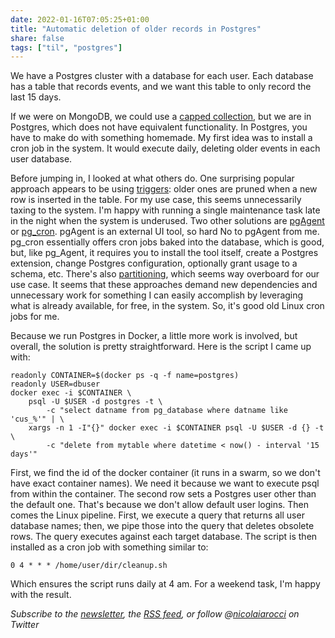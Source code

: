 ```yaml
---
date: 2022-01-16T07:05:25+01:00
title: "Automatic deletion of older records in Postgres"
share: false
tags: ["til", "postgres"]
---
```

We have a Postgres cluster with a database for each user. Each database has
a table that records events, and we want this table to only record the last 15
days.

If we were on MongoDB, we could use a [capped collection][1], but we are in
Postgres, which does not have equivalent functionality. In Postgres, you have
to make do with something homemade. My first idea was to install a cron job in
the system. It would execute daily, deleting older events in each user
database. 

Before jumping in, I looked at what others do. One surprising popular approach
appears to be using [triggers][2]: older ones are pruned when a new row is
inserted in the table. For my use case, this seems unnecessarily taxing to the
system. I'm happy with running a single maintenance task late in the night when
the system is underused. Two other solutions are [pgAgent][3] or [pg_cron][4].
pgAgent is an external UI tool, so hard No to pgAgent from me. pg_cron
essentially offers cron jobs baked into the database, which is good, but, like
pg_Agent, it requires you to install the tool itself, create a Postgres
extension, change Postgres configuration, optionally grant usage to a schema,
etc. There's also [partitioning][5], which seems way overboard for our use
case. It seems that these approaches demand new dependencies and unnecessary
work for something I can easily accomplish by leveraging what is already
available, for free, in the system. So, it's good old Linux cron jobs for me.

Because we run Postgres in Docker, a little more work is involved, but overall,
the solution is pretty straightforward. Here is the script I came up with:

    readonly CONTAINER=$(docker ps -q -f name=postgres)
    readonly USER=dbuser
    docker exec -i $CONTAINER \
        psql -U $USER -d postgres -t \
            -c "select datname from pg_database where datname like 'cus_%'" | \
        xargs -n 1 -I"{}" docker exec -i $CONTAINER psql -U $USER -d {} -t \
            -c "delete from mytable where datetime < now() - interval '15 days'"


First, we find the id of the docker container (it runs in a swarm, so we don't
have exact container names). We need it because we want to execute psql from
within the container. The second row sets a Postgres user other than the
default one. That's because we don't allow default user logins. Then comes the
Linux pipeline. First, we execute a query that returns all user database names;
then, we pipe those into the query that deletes obsolete rows. The query
executes against each target database. The script is then installed as a cron
job with something similar to:

    0 4 * * * /home/user/dir/cleanup.sh

Which ensures the script runs daily at 4 am. For a weekend task, I'm happy with
the result.

*Subscribe to the [newsletter][nl], the [RSS feed][rss], or follow @[nicolaiarocci][tw] on Twitter*

 [1]: https://docs.mongodb.com/manual/core/capped-collections/
 [2]: https://www.postgresql.org/docs/current/sql-createtrigger.html
 [3]: https://www.pgadmin.org/docs/pgadmin4/latest/pgagent.html
 [4]: https://github.com/citusdata/pg_cron
 [5]: https://www.postgresql.org/docs/current/ddl-partitioning.html
 [rss]: https://nicolaiarocci.com/index.xml
 [tw]: http://twitter.com/nicolaiarocci
 [nl]: https://nicolaiarocci.substack.com
